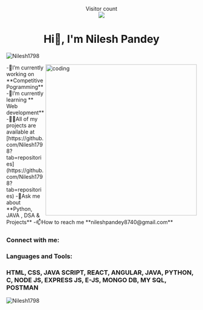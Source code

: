 <p align="center">
Visitor count<br>
<img src="https://profile-counter.glitch.me/Nilesh1798/count.svg" />
</p>
<h1 align="center">Hi👋, I'm Nilesh Pandey</h1>
<p align="left"> <img
src="https://komarev.com/ghpvc/?username=Nilesh1798&label=Profile%20views&color=0
e75b6&style=flat" alt="Nilesh1798" /> </p>
<img align="right" alt="coding" width ="400"
src="https://user-images.githubusercontent.com/46869388/89207039-b899e600-d5d7-11ea-90d
0-c894383d35b4.gif">
-🔭I’m currently working on **Competitive Pogramming**
-🌱I’m currently learning ** Web development**
-👨‍💻All of my projects are available at
[https://github.com/Nilesh1798?tab=repositories](https://github.com/Nilesh1798?tab=repositories)
-💬Ask me about **Python, JAVA , DSA & Projects**
-📫How to reach me **nileshpandey8740@gmail.com**
<h3 align="left">Connect with me:</h3>
<p align="left">

<a href="https://www.linkedin.com/in/nilesh-pandey-58b487252/" target="blank"></a>


<a href="https://www.hackerrank.com/profile/nileshpandey8740" target="blank"></a>
<a href="https://leetcode.com/u/nilesh_pandey/" target="blank"></a>
</p>
<h3 align="left">Languages and Tools:</h3>
<h3>HTML, CSS, JAVA SCRIPT, REACT, ANGULAR, JAVA, PYTHON, C, NODE JS, EXPRESS JS, E-JS, MONGO DB, MY SQL, POSTMAN</h3>


<p><img align="center"
src="https://github-readme-streak-stats.herokuapp.com/?user=Nilesh1798y&"
alt="Nilesh1798" /></p>
